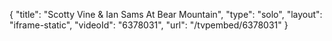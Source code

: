 {
    "title": "Scotty Vine & Ian Sams At Bear Mountain",
    "type": "solo",
    "layout": "iframe-static",
    "videoId": "6378031",
    "url": "\/tvpembed\/6378031"
}